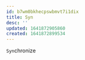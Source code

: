 ```yaml
---
id: b7wm0bkhecpswbmvt7i1dix
title: Syn
desc: ''
updated: 1641872905860
created: 1641872899534
---
```



`Syn`chronize
